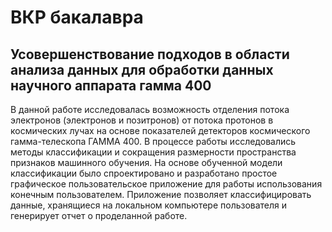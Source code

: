 # ВКР бакалавра
## Усовершенствование подходов в области анализа данных для обработки данных научного аппарата гамма 400

В данной работе исследовалась возможность отделения потока электронов (электронов и позитронов) от потока протонов в космических лучах на основе показателей детекторов космического гамма-телескопа ГАММА 400. В процессе работы исследовались методы классификации и сокращения размерности пространства признаков машинного обучения. 
На основе обученной модели классификации было спроектировано и разработано простое графическое пользовательское приложение для работы использования конечным пользователем. Приложение позволяет классифицировать данные, хранящиеся на локальном компьютере пользователя и генерирует отчет о проделанной работе.

